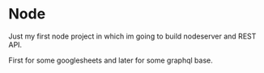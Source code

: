 # Node

Just my first node project in which im going to build nodeserver and REST API.

First for some googlesheets and later for some graphql base.

